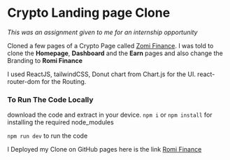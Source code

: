 # Crypto Landing page Clone

*This was an assignment given to me for an internship opportunity*

Cloned a few pages of a Crypto Page called [Zomi Finance](https://zomi.finance/#/). I was told to clone the **Homepage**, **Dashboard** and the **Earn** pages and also change the Branding to **Romi Finance**

I used ReactJS, tailwindCSS, Donut chart from Chart.js for the UI. react-router-dom for the Routing.

### To Run The Code Locally

download the code and extract in your device.
```npm i``` or ```npm install``` for installing the required node_modules

```npm run dev``` to run the code 

I Deployed my Clone on GitHub pages here is the link [Romi Finance](
https://haneeshsai.github.io/romi.finance-test/)

